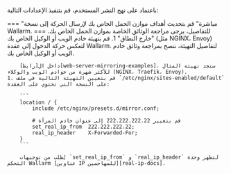 باعتماد على نهج النشر المستخدم، قم بتنفيذ الإعدادات التالية:

=== "مباشرة"
    قم بتحديث أهداف موازن الحمل الخاص بك لإرسال الحركة إلى نسخة Wallarm. للتفاصيل، يرجى مراجعة الوثائق الخاصة بموازن الحمل الخاص بك.
=== "خارج النطاق"
    1. قم بتهيئة خادم الويب أو الوكيل الخاص بك (مثل NGINX، Envoy) لتعكس حركة الدخول إلى عقدة Wallarm. لتفاصيل التهيئة، ننصح بمراجعة وثائق خادم الويب أو الوكيل الخاص بك.

        داخل ال[رابط][web-server-mirroring-examples]، ستجد تهيئة المثال للأكثر شهرة من خوادم الويب والوكلاء (NGINX، Traefik، Envoy).
    1. قم بتعيين التهيئة التالية في ملف `/etc/nginx/sites-enabled/default` على النسخة التي تحتوي على العقدة:

        ```
        location / {
            include /etc/nginx/presets.d/mirror.conf;
            
            # قم بتغيير 222.222.222.22 إلى عنوان خادم المرآة
            set_real_ip_from  222.222.222.22;
            real_ip_header    X-Forwarded-For;
        }
        ```

        يُطلب من توجيهات `set_real_ip_from` و `real_ip_header` لتظهر وحدة التحكم Wallarm [عناوين IP للمهاجمين][real-ip-docs].